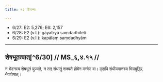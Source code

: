 ```yaml
---
title: १२ टिप्पन्यः

---
```

- 6/27: E2: 5,276; E6: 2,157
- 6/28: E2 (v.l.): gāyatryā saṃdadhīteti
- 6/29: E2 (v.l.): kapālaṃ saṃdadhyām

____________________________________________


## शेषभूतत्वात्[^6/30] // MS_६,४.१५ //

न भेदनस्य शेषभूतं युज्यते, न तत् संधातुं शक्यते होमेन मन्त्रेण वा। मृदापि संधीयमानस्य भिन्नबुद्धिर् नैवापेयात्।
